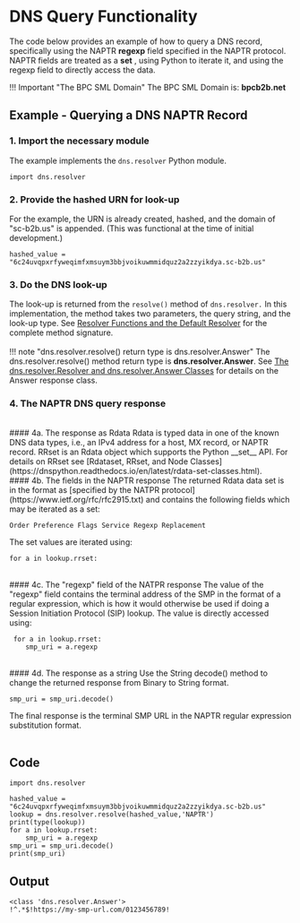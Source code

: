 # DNS Query Functionality

The code below provides an example of how to query a DNS record, specifically using the NAPTR __regexp__ field specified in the NAPTR protocol.   NAPTR fields are treated as a __set__ , using Python to iterate it, and using the regexp field to directly access the data.

!!! Important "The BPC SML Domain"
    The BPC SML Domain is:
    __bpcb2b.net__

## Example - Querying a DNS NAPTR Record

### 1.  Import the necessary module
The example implements the ```dns.resolver``` Python module.   

    import dns.resolver 

### 2. Provide the hashed URN for look-up  
For the example, the URN is already created, hashed, and the domain of "sc-b2b.us" is appended.  (This was functional at the time of initial development.)   

    hashed_value = "6c24uvqpxrfyweqimfxmsuym3bbjvoikuwmmidquz2a2zzyikdya.sc-b2b.us"

### 3. Do the DNS look-up  
The look-up is returned from the ```resolve()``` method of    ```dns.resolver.```  In this implementation, the method takes two parameters, the query string, and the look-up type.  See [Resolver Functions and the Default Resolver](https://dnspython.readthedocs.io/en/latest/resolver-functions.html) for the complete method signature.  
<br/>
!!! note "dns.resolver.resolve() return type is dns.resolver.Answer"
    The dns.resolver.resolve() method return type is __dns.resolver.Answer__.  See [The dns.resolver.Resolver and dns.resolver.Answer Classes](https://dnspython.readthedocs.io/en/latest/resolver-class.html) for details on the Answer response class. 
    <br/>

### 4. The NAPTR DNS query response
<br/>
#### 4a.  The response as Rdata
Rdata is typed data in one of the known DNS data types, i.e., an IPv4 address for a host, MX record, or NAPTR record.  RRset is an Rdata object which supports the Python __set__ API.  For details on RRset see [Rdataset, RRset, and Node Classes](https://dnspython.readthedocs.io/en/latest/rdata-set-classes.html).  
<br/>
#### 4b. The fields in the NAPTR response
The returned Rdata data set is in the format as [specified by the NATPR protocol](https://www.ietf.org/rfc/rfc2915.txt) and contains the following fields which may be iterated as a set: 

    Order Preference Flags Service Regexp Replacement

The set values are iterated using:  

    for a in lookup.rrset:

<br/>
#### 4c. The "regexp" field of the NATPR response
The value of the "regexp" field contains the terminal address of the SMP in the format of a regular expression, which is how it would otherwise be used if doing a Session Initiation Protocol (SIP) lookup.   
The value is directly accessed using:   

     for a in lookup.rrset:
        smp_uri = a.regexp
<br/>
#### 4d. The response as a string
Use the String decode() method to change the returned response from Binary to String format.    

    smp_uri = smp_uri.decode()    
The final response is the terminal SMP URL in the NAPTR regular expression substitution format.  
<br/>
## Code

    import dns.resolver

    hashed_value = "6c24uvqpxrfyweqimfxmsuym3bbjvoikuwmmidquz2a2zzyikdya.sc-b2b.us"
    lookup = dns.resolver.resolve(hashed_value,'NAPTR')
    print(type(lookup))
    for a in lookup.rrset:
        smp_uri = a.regexp
    smp_uri = smp_uri.decode()
    print(smp_uri)

## Output 

    <class 'dns.resolver.Answer'>
    !^.*$!https://my-smp-url.com/0123456789!